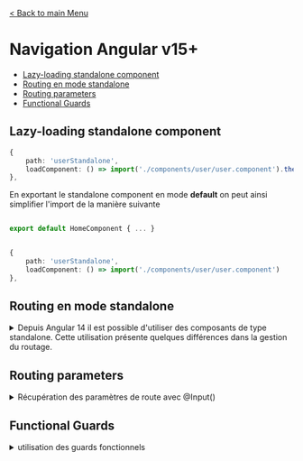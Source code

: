 [< Back to main Menu](https://github.com/gsoulie/angular-resources/blob/master/ng-sheet.md)    


# Navigation Angular v15+

* [Lazy-loading standalone component](#lazy-loading-standalone-component)
* [Routing en mode standalone](#routing-en-mode-standalone)
* [Routing parameters](#routing-parameters)
* [Functional Guards](#functional-guards)    

## Lazy-loading standalone component

````typescript
{
    path: 'userStandalone',
    loadComponent: () => import('./components/user/user.component').then(m => m.UserComponent)
},
````

En exportant le standalone component en mode **default** on peut ainsi simplifier l'import de la manière suivante

````typescript

export default HomeComponent { ... }


{
    path: 'userStandalone',
    loadComponent: () => import('./components/user/user.component')
},
````

## Routing en mode standalone

<details>
	<summary>Depuis Angular 14 il est possible d'utiliser des composants de type standalone. Cette utilisation présente quelques différences dans la gestion du routage.</summary>
	
Le chargement d'un composant standalone se fait avec la fonction loadComponent. Si ce dernier comporte des routes enfants, alors on utilisera la fonction loadChildren

*app.routes.ts*
````typescript
import { HomeComponent } from './components/home/home.component';
import { NgModule } from '@angular/core';
import { RouterModule, Routes } from '@angular/router';

const routes: Routes = [
  {
    path: 'home',
    component: HomeComponent
  },
  {
    path: '',
    redirectTo: 'home',
    pathMatch: 'full'
  },
  {
    path: 'parent',
    loadChildren: () => import('./components/standalone/parent/routes').then(mod => mod.STANDALONE_ROUTES)	// chargement avec routes enfant
    //loadComponent: () => import('./components/standalone/parent/parent.component').then(m => m.ParentComponent)	// chargement composant standalone seul sans routes enfant
  }
];
````

L'utilisation de routes enfant dans un composant standalone nécessite de créer un fichier contenant les routes un peu à la manière du app-routing.module.ts

> Code complet disponible ici : [https://github.com/gsoulie/ng-routing-v14](https://github.com/gsoulie/ng-routing-v14)     
	
</details>

## Routing parameters

<details>
	<summary>Récupération des paramètres de route avec @Input()</summary>

Depuis Angular 16, il est possible de récupérer les paramètres de route comme tout paramètre d'un composant avec un @Input

Afin d'utiliser cette nouvelle fonctionnalité, nous devons l'activer dans le RouterModule :


*app.config.ts* (**mode standalone**)
````typescript
export const appConfig: ApplicationConfig = {
  providers: [
    provideRouter(routes, withComponentInputBinding()),	// <-- 
  ]
};
````


*app.module.ts* (**Activation via router module**)
````typescript
@NgModule({
	imports: [
		RouterModule.forRoot([], {
			// ... autres fonctionnalités
			bindToComponentInputs: true // <-- activer cette fonctionnalité
		})
	],
})
export class AppModule {}
````

Avec cette fonctionnalité, il est désormais possible de simplement récupérer les paramètres de route et data de la route de la manière suivante :

````typescript
const routes: Routes = [
	{
		path: "search/:id",		// <-- paramètre id
		component: SearchComponent,
		data: { title: "Recherche" },	// <-- data de la route
		resolve: { searchData: SearchDataResolver }
	},
];

@Component({})
export class SearchComponent implements OnInit {
	@Input() query?: string; // Ce paramètre viendra des query params
	@Input() id?: string; // Ce paramètre viendra des path params
	@Input() title?: string; // Ce paramètre viendra des data
	@Input() searchData?: any; // Ce paramètre viendra des resolved data

	ngOnInit() {
		
	}
}
````

On peut aussi renommer les paramètres si besoin de la manière suivante :

````typescript
@Input() query?: string; 
@Input('id') pathId?: string; 
@Input('title') dataTitle?: string;
@Input('searchData') resolvedData?: any;
````
	
</details>

## Functional Guards

<details>
	<summary>utilisation des guards fonctionnels</summary>
	
Depuis Angular 15, il est conseillé de convertir ses guards en guards fonctionnels. En effet, les guards classiques basés sur des classes sont dépréciés en v17. La raison principale de ce changement est que les gardes basées sur les classes injectables et les Injection Token sont moins configurables et réutilisables. De plus, ils ne peuvent pas être intégrés, ce qui les rend moins puissants et plus lourds.


<details>
	<summary>Exemple de migration de class-based guard en functional guard</summary>
	
````typescript
// Class-based classic guard
@Injectable({providedIn: 'root'})
export class AuthGuard implements CanActivate {
	#authService = inject(AuthService);
	
	canActivate() {
		return this.#authService.isLoggedIn$;
	}
}

// Functional guard
export const authGuard: CanActivateFn = () => {
	const authService = inject(AuthService);
	return authService.isLoggedIn$;
}

// Utilisation actuelle
const routes: Routes = [
	{
		path: 'admin',
		canActivate: [authGuard],
		loadComponent: () => import('./user-admin.component'),
	}
]

// Utilisation FUTURE lorsque les class-based guard et resolver seront dépréciés
const routes: Routes = [
	{
		path: 'admin',
		canActivate: mapToGuards.canActivate([AuthGuard]),
		loadComponent: () => import('./user-admin.component'),
	}
]
````
	
</details>

<details>
	<summary>Exemple de functional guard avec gestion de rôle</summary>
	
````typescript
const hasRole = (role: string): boolean => {
	return inject(AuthService).role$.pipe(
		map(roles => roles.map(x => x.name).includes(role))
	)
}

export const routes: Routes = [
	{
		path: 'home',
		children: [
			{
				path: '',
				canMatch: [() => hasRole('user')],
				loadComponent: () => import('./user-home.component'),
			},
			{
				path: '',
				canMatch: [() => hasRole('admin')],
				loadComponent: () => import('./user-admin.component'),
			}
		]
	}
]
````
</details>

<details>
	<summary>Exemple de functional guard avec redirection</summary>
	
*auth-guard.guard.ts*
````typescript
import { inject } from "@angular/core";
import { AuthJwtService } from "../services/auth-jwt.service";
import { CanActivateFn, Router } from "@angular/router";

export function authJwtGuard(fallbackRoute: string = 'login'): CanActivateFn {
  return () => {
    const isLoggedIn = inject(AuthJwtService).isLoggedIn();
    const router = inject(Router);

    if (!isLoggedIn) {
      router.navigate([fallbackRoute]);
    }
    return isLoggedIn;
  }
};
````
	
*app.routes.ts*
````typescript
import { Routes } from '@angular/router';
import { authJwtGuard } from './lib/auth/auth-jwt/guards/auth-jwt.guard';
import { inject } from '@angular/core';
import { AuthJwtService } from './lib/auth/auth-jwt/services/auth-jwt.service';

export const routes: Routes = [{
  path: 'todos',
  loadComponent: () => import('./pages/todolist/todos.component')
}, {
  path: 'protected',
  loadComponent: () => import('./pages/protected/protected.component').then(m => m.ProtectedPage),
  canActivate: [authJwtGuard('/login')]
}, {
  path: 'login',	// Accessible uniquement si on n'est pas connecté
  loadComponent: () => import('./lib/auth/auth-jwt/components/auth-jwt-login.component').then(m => m.LoginJwtComponent),
  canActivate: [() => !inject(AuthJwtService).isLoggedIn()]
}];
````

</details>

</details>
